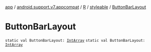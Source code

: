 [app](../../../index.md) / [android.support.v7.appcompat](../../index.md) / [R](../index.md) / [styleable](index.md) / [ButtonBarLayout](./-button-bar-layout.md)

# ButtonBarLayout

`static val ButtonBarLayout: `[`IntArray`](https://kotlinlang.org/api/latest/jvm/stdlib/kotlin/-int-array/index.html)
`static val ButtonBarLayout: `[`IntArray`](https://kotlinlang.org/api/latest/jvm/stdlib/kotlin/-int-array/index.html)
